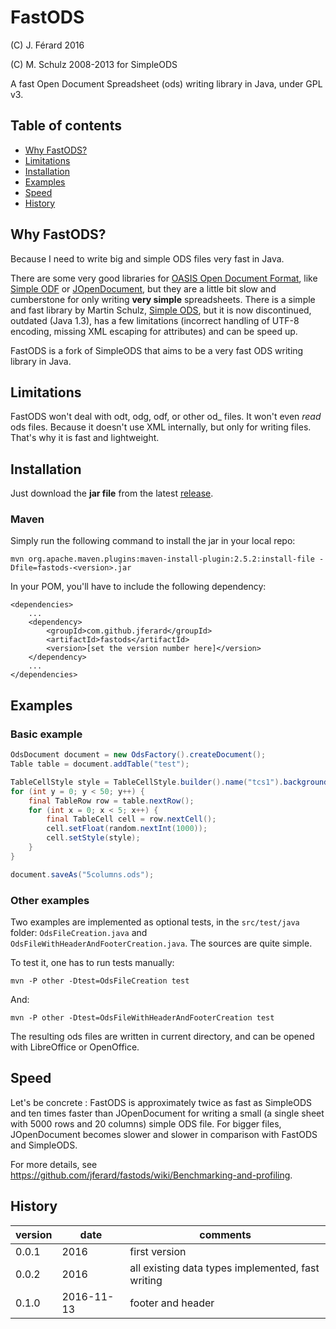 # FastODS
(C) J. Férard 2016

(C) M. Schulz 2008-2013 for SimpleODS

A fast Open Document Spreadsheet (ods) writing library in Java, under GPL v3.

## Table of contents
* [Why FastODS?](#why-fastods)
* [Limitations](#limitations)
* [Installation](#installation)
* [Examples](#examples)
* [Speed](#speed)
* [History](#history)

## Why FastODS?
Because I need to write big and simple ODS files very fast in Java.

There are some very good libraries for [OASIS Open Document Format](https://www.oasis-open.org/standards#opendocumentv1.2), like [Simple ODF](http://incubator.apache.org/odftoolkit/simple/) or [JOpenDocument](www.jopendocument.org/), but they are a little bit slow and cumberstone for only writing **very simple** spreadsheets.
There is a simple and fast library by Martin Schulz, [Simple ODS](http://simpleods.sourceforge.net/), but it is now discontinued, outdated (Java 1.3), has a few limitations (incorrect handling of UTF-8 encoding, missing XML escaping for attributes) and can be speed up.

FastODS is a fork of SimpleODS that aims to be a very fast ODS writing library in Java.

## Limitations
FastODS won't deal with odt, odg, odf, or other od_ files.
It won't even *read* ods files. 
Because it doesn't use XML internally, but only for writing files. That's why it is fast and lightweight.

## Installation
Just download the **jar file** from the latest [release](https://github.com/jferard/fastods/releases/).

### Maven
Simply run the following command to install the jar in your local repo:

```
mvn org.apache.maven.plugins:maven-install-plugin:2.5.2:install-file -Dfile=fastods-<version>.jar
```

In your POM, you'll have to include the following dependency:
```
<dependencies>
	...
	<dependency>
		<groupId>com.github.jferard</groupId>
		<artifactId>fastods</artifactId>
		<version>[set the version number here]</version>
	</dependency>
	...
</dependencies>
```

## Examples
### Basic example
```java
OdsDocument document = new OdsFactory().createDocument();
Table table = document.addTable("test");

TableCellStyle style = TableCellStyle.builder().name("tcs1").backgroundColor("#00FF00").build()
for (int y = 0; y < 50; y++) {
	final TableRow row = table.nextRow();
	for (int x = 0; x < 5; x++) {
		final TableCell cell = row.nextCell();
		cell.setFloat(random.nextInt(1000));
		cell.setStyle(style);
	}
}

document.saveAs("5columns.ods");
```

### Other examples
Two examples are implemented as optional tests, in the ```src/test/java``` folder: ```OdsFileCreation.java``` and ```OdsFileWithHeaderAndFooterCreation.java```. The sources are quite simple.

To test it, one has to run tests manually:
```
mvn -P other -Dtest=OdsFileCreation test
```

And:
```
mvn -P other -Dtest=OdsFileWithHeaderAndFooterCreation test
```

The resulting ods files are written in current directory, and can be opened with LibreOffice or OpenOffice.

## Speed
Let's be concrete : FastODS is approximately twice as fast as SimpleODS and ten times faster than JOpenDocument for writing a small (a single sheet with 5000 rows and 20 columns) simple ODS file. For bigger files, JOpenDocument becomes slower and slower in comparison with FastODS and SimpleODS.

For more details, see https://github.com/jferard/fastods/wiki/Benchmarking-and-profiling.

## History

| version | date | comments |
| --- | --- | --- |
| 0.0.1 | 2016 | first version |
| 0.0.2 | 2016 | all existing data types implemented, fast writing |
| 0.1.0 | 2016-11-13 | footer and header |